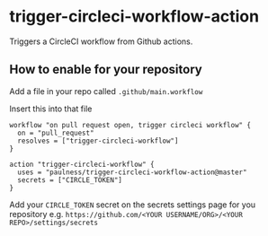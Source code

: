# trigger-circleci-workflow-action
Triggers a CircleCI workflow from Github actions.

## How to enable for your repository

Add a file in your repo called `.github/main.workflow`

Insert this into that file
```
workflow "on pull request open, trigger circleci workflow" {
  on = "pull_request"
  resolves = ["trigger-circleci-workflow"]
}

action "trigger-circleci-workflow" {
  uses = "paulness/trigger-circleci-workflow-action@master"
  secrets = ["CIRCLE_TOKEN"]
}
```

Add your `CIRCLE_TOKEN` secret on the secrets settings page for you repository e.g.
`https://github.com/<YOUR USERNAME/ORG>/<YOUR REPO>/settings/secrets`
